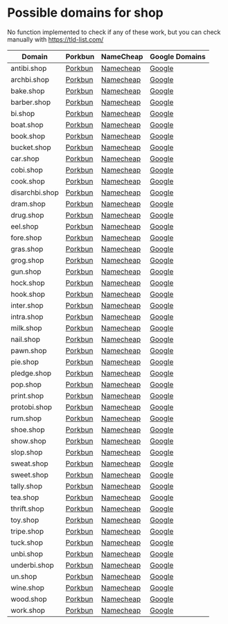 # Possible domains for shop

No function implemented to check if any of these work, but you can check manually with https://tld-list.com/

| Domain | Porkbun | NameCheap | Google Domains |
|---|---|---|---|
| antibi.shop | [Porkbun](https://porkbun.com/checkout/search?prb=e814663da1&tlds=&idnLanguage=&search=search&q=antibi.shop) | [Namecheap](https://www.namecheap.com/domains/registration/results/?domain=antibi.shop) | [Google](https://domains.google.com/registrar/search?searchTerm=antibi.shop) |
| archbi.shop | [Porkbun](https://porkbun.com/checkout/search?prb=e814663da1&tlds=&idnLanguage=&search=search&q=archbi.shop) | [Namecheap](https://www.namecheap.com/domains/registration/results/?domain=archbi.shop) | [Google](https://domains.google.com/registrar/search?searchTerm=archbi.shop) |
| bake.shop | [Porkbun](https://porkbun.com/checkout/search?prb=e814663da1&tlds=&idnLanguage=&search=search&q=bake.shop) | [Namecheap](https://www.namecheap.com/domains/registration/results/?domain=bake.shop) | [Google](https://domains.google.com/registrar/search?searchTerm=bake.shop) |
| barber.shop | [Porkbun](https://porkbun.com/checkout/search?prb=e814663da1&tlds=&idnLanguage=&search=search&q=barber.shop) | [Namecheap](https://www.namecheap.com/domains/registration/results/?domain=barber.shop) | [Google](https://domains.google.com/registrar/search?searchTerm=barber.shop) |
| bi.shop | [Porkbun](https://porkbun.com/checkout/search?prb=e814663da1&tlds=&idnLanguage=&search=search&q=bi.shop) | [Namecheap](https://www.namecheap.com/domains/registration/results/?domain=bi.shop) | [Google](https://domains.google.com/registrar/search?searchTerm=bi.shop) |
| boat.shop | [Porkbun](https://porkbun.com/checkout/search?prb=e814663da1&tlds=&idnLanguage=&search=search&q=boat.shop) | [Namecheap](https://www.namecheap.com/domains/registration/results/?domain=boat.shop) | [Google](https://domains.google.com/registrar/search?searchTerm=boat.shop) |
| book.shop | [Porkbun](https://porkbun.com/checkout/search?prb=e814663da1&tlds=&idnLanguage=&search=search&q=book.shop) | [Namecheap](https://www.namecheap.com/domains/registration/results/?domain=book.shop) | [Google](https://domains.google.com/registrar/search?searchTerm=book.shop) |
| bucket.shop | [Porkbun](https://porkbun.com/checkout/search?prb=e814663da1&tlds=&idnLanguage=&search=search&q=bucket.shop) | [Namecheap](https://www.namecheap.com/domains/registration/results/?domain=bucket.shop) | [Google](https://domains.google.com/registrar/search?searchTerm=bucket.shop) |
| car.shop | [Porkbun](https://porkbun.com/checkout/search?prb=e814663da1&tlds=&idnLanguage=&search=search&q=car.shop) | [Namecheap](https://www.namecheap.com/domains/registration/results/?domain=car.shop) | [Google](https://domains.google.com/registrar/search?searchTerm=car.shop) |
| cobi.shop | [Porkbun](https://porkbun.com/checkout/search?prb=e814663da1&tlds=&idnLanguage=&search=search&q=cobi.shop) | [Namecheap](https://www.namecheap.com/domains/registration/results/?domain=cobi.shop) | [Google](https://domains.google.com/registrar/search?searchTerm=cobi.shop) |
| cook.shop | [Porkbun](https://porkbun.com/checkout/search?prb=e814663da1&tlds=&idnLanguage=&search=search&q=cook.shop) | [Namecheap](https://www.namecheap.com/domains/registration/results/?domain=cook.shop) | [Google](https://domains.google.com/registrar/search?searchTerm=cook.shop) |
| disarchbi.shop | [Porkbun](https://porkbun.com/checkout/search?prb=e814663da1&tlds=&idnLanguage=&search=search&q=disarchbi.shop) | [Namecheap](https://www.namecheap.com/domains/registration/results/?domain=disarchbi.shop) | [Google](https://domains.google.com/registrar/search?searchTerm=disarchbi.shop) |
| dram.shop | [Porkbun](https://porkbun.com/checkout/search?prb=e814663da1&tlds=&idnLanguage=&search=search&q=dram.shop) | [Namecheap](https://www.namecheap.com/domains/registration/results/?domain=dram.shop) | [Google](https://domains.google.com/registrar/search?searchTerm=dram.shop) |
| drug.shop | [Porkbun](https://porkbun.com/checkout/search?prb=e814663da1&tlds=&idnLanguage=&search=search&q=drug.shop) | [Namecheap](https://www.namecheap.com/domains/registration/results/?domain=drug.shop) | [Google](https://domains.google.com/registrar/search?searchTerm=drug.shop) |
| eel.shop | [Porkbun](https://porkbun.com/checkout/search?prb=e814663da1&tlds=&idnLanguage=&search=search&q=eel.shop) | [Namecheap](https://www.namecheap.com/domains/registration/results/?domain=eel.shop) | [Google](https://domains.google.com/registrar/search?searchTerm=eel.shop) |
| fore.shop | [Porkbun](https://porkbun.com/checkout/search?prb=e814663da1&tlds=&idnLanguage=&search=search&q=fore.shop) | [Namecheap](https://www.namecheap.com/domains/registration/results/?domain=fore.shop) | [Google](https://domains.google.com/registrar/search?searchTerm=fore.shop) |
| gras.shop | [Porkbun](https://porkbun.com/checkout/search?prb=e814663da1&tlds=&idnLanguage=&search=search&q=gras.shop) | [Namecheap](https://www.namecheap.com/domains/registration/results/?domain=gras.shop) | [Google](https://domains.google.com/registrar/search?searchTerm=gras.shop) |
| grog.shop | [Porkbun](https://porkbun.com/checkout/search?prb=e814663da1&tlds=&idnLanguage=&search=search&q=grog.shop) | [Namecheap](https://www.namecheap.com/domains/registration/results/?domain=grog.shop) | [Google](https://domains.google.com/registrar/search?searchTerm=grog.shop) |
| gun.shop | [Porkbun](https://porkbun.com/checkout/search?prb=e814663da1&tlds=&idnLanguage=&search=search&q=gun.shop) | [Namecheap](https://www.namecheap.com/domains/registration/results/?domain=gun.shop) | [Google](https://domains.google.com/registrar/search?searchTerm=gun.shop) |
| hock.shop | [Porkbun](https://porkbun.com/checkout/search?prb=e814663da1&tlds=&idnLanguage=&search=search&q=hock.shop) | [Namecheap](https://www.namecheap.com/domains/registration/results/?domain=hock.shop) | [Google](https://domains.google.com/registrar/search?searchTerm=hock.shop) |
| hook.shop | [Porkbun](https://porkbun.com/checkout/search?prb=e814663da1&tlds=&idnLanguage=&search=search&q=hook.shop) | [Namecheap](https://www.namecheap.com/domains/registration/results/?domain=hook.shop) | [Google](https://domains.google.com/registrar/search?searchTerm=hook.shop) |
| inter.shop | [Porkbun](https://porkbun.com/checkout/search?prb=e814663da1&tlds=&idnLanguage=&search=search&q=inter.shop) | [Namecheap](https://www.namecheap.com/domains/registration/results/?domain=inter.shop) | [Google](https://domains.google.com/registrar/search?searchTerm=inter.shop) |
| intra.shop | [Porkbun](https://porkbun.com/checkout/search?prb=e814663da1&tlds=&idnLanguage=&search=search&q=intra.shop) | [Namecheap](https://www.namecheap.com/domains/registration/results/?domain=intra.shop) | [Google](https://domains.google.com/registrar/search?searchTerm=intra.shop) |
| milk.shop | [Porkbun](https://porkbun.com/checkout/search?prb=e814663da1&tlds=&idnLanguage=&search=search&q=milk.shop) | [Namecheap](https://www.namecheap.com/domains/registration/results/?domain=milk.shop) | [Google](https://domains.google.com/registrar/search?searchTerm=milk.shop) |
| nail.shop | [Porkbun](https://porkbun.com/checkout/search?prb=e814663da1&tlds=&idnLanguage=&search=search&q=nail.shop) | [Namecheap](https://www.namecheap.com/domains/registration/results/?domain=nail.shop) | [Google](https://domains.google.com/registrar/search?searchTerm=nail.shop) |
| pawn.shop | [Porkbun](https://porkbun.com/checkout/search?prb=e814663da1&tlds=&idnLanguage=&search=search&q=pawn.shop) | [Namecheap](https://www.namecheap.com/domains/registration/results/?domain=pawn.shop) | [Google](https://domains.google.com/registrar/search?searchTerm=pawn.shop) |
| pie.shop | [Porkbun](https://porkbun.com/checkout/search?prb=e814663da1&tlds=&idnLanguage=&search=search&q=pie.shop) | [Namecheap](https://www.namecheap.com/domains/registration/results/?domain=pie.shop) | [Google](https://domains.google.com/registrar/search?searchTerm=pie.shop) |
| pledge.shop | [Porkbun](https://porkbun.com/checkout/search?prb=e814663da1&tlds=&idnLanguage=&search=search&q=pledge.shop) | [Namecheap](https://www.namecheap.com/domains/registration/results/?domain=pledge.shop) | [Google](https://domains.google.com/registrar/search?searchTerm=pledge.shop) |
| pop.shop | [Porkbun](https://porkbun.com/checkout/search?prb=e814663da1&tlds=&idnLanguage=&search=search&q=pop.shop) | [Namecheap](https://www.namecheap.com/domains/registration/results/?domain=pop.shop) | [Google](https://domains.google.com/registrar/search?searchTerm=pop.shop) |
| print.shop | [Porkbun](https://porkbun.com/checkout/search?prb=e814663da1&tlds=&idnLanguage=&search=search&q=print.shop) | [Namecheap](https://www.namecheap.com/domains/registration/results/?domain=print.shop) | [Google](https://domains.google.com/registrar/search?searchTerm=print.shop) |
| protobi.shop | [Porkbun](https://porkbun.com/checkout/search?prb=e814663da1&tlds=&idnLanguage=&search=search&q=protobi.shop) | [Namecheap](https://www.namecheap.com/domains/registration/results/?domain=protobi.shop) | [Google](https://domains.google.com/registrar/search?searchTerm=protobi.shop) |
| rum.shop | [Porkbun](https://porkbun.com/checkout/search?prb=e814663da1&tlds=&idnLanguage=&search=search&q=rum.shop) | [Namecheap](https://www.namecheap.com/domains/registration/results/?domain=rum.shop) | [Google](https://domains.google.com/registrar/search?searchTerm=rum.shop) |
| shoe.shop | [Porkbun](https://porkbun.com/checkout/search?prb=e814663da1&tlds=&idnLanguage=&search=search&q=shoe.shop) | [Namecheap](https://www.namecheap.com/domains/registration/results/?domain=shoe.shop) | [Google](https://domains.google.com/registrar/search?searchTerm=shoe.shop) |
| show.shop | [Porkbun](https://porkbun.com/checkout/search?prb=e814663da1&tlds=&idnLanguage=&search=search&q=show.shop) | [Namecheap](https://www.namecheap.com/domains/registration/results/?domain=show.shop) | [Google](https://domains.google.com/registrar/search?searchTerm=show.shop) |
| slop.shop | [Porkbun](https://porkbun.com/checkout/search?prb=e814663da1&tlds=&idnLanguage=&search=search&q=slop.shop) | [Namecheap](https://www.namecheap.com/domains/registration/results/?domain=slop.shop) | [Google](https://domains.google.com/registrar/search?searchTerm=slop.shop) |
| sweat.shop | [Porkbun](https://porkbun.com/checkout/search?prb=e814663da1&tlds=&idnLanguage=&search=search&q=sweat.shop) | [Namecheap](https://www.namecheap.com/domains/registration/results/?domain=sweat.shop) | [Google](https://domains.google.com/registrar/search?searchTerm=sweat.shop) |
| sweet.shop | [Porkbun](https://porkbun.com/checkout/search?prb=e814663da1&tlds=&idnLanguage=&search=search&q=sweet.shop) | [Namecheap](https://www.namecheap.com/domains/registration/results/?domain=sweet.shop) | [Google](https://domains.google.com/registrar/search?searchTerm=sweet.shop) |
| tally.shop | [Porkbun](https://porkbun.com/checkout/search?prb=e814663da1&tlds=&idnLanguage=&search=search&q=tally.shop) | [Namecheap](https://www.namecheap.com/domains/registration/results/?domain=tally.shop) | [Google](https://domains.google.com/registrar/search?searchTerm=tally.shop) |
| tea.shop | [Porkbun](https://porkbun.com/checkout/search?prb=e814663da1&tlds=&idnLanguage=&search=search&q=tea.shop) | [Namecheap](https://www.namecheap.com/domains/registration/results/?domain=tea.shop) | [Google](https://domains.google.com/registrar/search?searchTerm=tea.shop) |
| thrift.shop | [Porkbun](https://porkbun.com/checkout/search?prb=e814663da1&tlds=&idnLanguage=&search=search&q=thrift.shop) | [Namecheap](https://www.namecheap.com/domains/registration/results/?domain=thrift.shop) | [Google](https://domains.google.com/registrar/search?searchTerm=thrift.shop) |
| toy.shop | [Porkbun](https://porkbun.com/checkout/search?prb=e814663da1&tlds=&idnLanguage=&search=search&q=toy.shop) | [Namecheap](https://www.namecheap.com/domains/registration/results/?domain=toy.shop) | [Google](https://domains.google.com/registrar/search?searchTerm=toy.shop) |
| tripe.shop | [Porkbun](https://porkbun.com/checkout/search?prb=e814663da1&tlds=&idnLanguage=&search=search&q=tripe.shop) | [Namecheap](https://www.namecheap.com/domains/registration/results/?domain=tripe.shop) | [Google](https://domains.google.com/registrar/search?searchTerm=tripe.shop) |
| tuck.shop | [Porkbun](https://porkbun.com/checkout/search?prb=e814663da1&tlds=&idnLanguage=&search=search&q=tuck.shop) | [Namecheap](https://www.namecheap.com/domains/registration/results/?domain=tuck.shop) | [Google](https://domains.google.com/registrar/search?searchTerm=tuck.shop) |
| unbi.shop | [Porkbun](https://porkbun.com/checkout/search?prb=e814663da1&tlds=&idnLanguage=&search=search&q=unbi.shop) | [Namecheap](https://www.namecheap.com/domains/registration/results/?domain=unbi.shop) | [Google](https://domains.google.com/registrar/search?searchTerm=unbi.shop) |
| underbi.shop | [Porkbun](https://porkbun.com/checkout/search?prb=e814663da1&tlds=&idnLanguage=&search=search&q=underbi.shop) | [Namecheap](https://www.namecheap.com/domains/registration/results/?domain=underbi.shop) | [Google](https://domains.google.com/registrar/search?searchTerm=underbi.shop) |
| un.shop | [Porkbun](https://porkbun.com/checkout/search?prb=e814663da1&tlds=&idnLanguage=&search=search&q=un.shop) | [Namecheap](https://www.namecheap.com/domains/registration/results/?domain=un.shop) | [Google](https://domains.google.com/registrar/search?searchTerm=un.shop) |
| wine.shop | [Porkbun](https://porkbun.com/checkout/search?prb=e814663da1&tlds=&idnLanguage=&search=search&q=wine.shop) | [Namecheap](https://www.namecheap.com/domains/registration/results/?domain=wine.shop) | [Google](https://domains.google.com/registrar/search?searchTerm=wine.shop) |
| wood.shop | [Porkbun](https://porkbun.com/checkout/search?prb=e814663da1&tlds=&idnLanguage=&search=search&q=wood.shop) | [Namecheap](https://www.namecheap.com/domains/registration/results/?domain=wood.shop) | [Google](https://domains.google.com/registrar/search?searchTerm=wood.shop) |
| work.shop | [Porkbun](https://porkbun.com/checkout/search?prb=e814663da1&tlds=&idnLanguage=&search=search&q=work.shop) | [Namecheap](https://www.namecheap.com/domains/registration/results/?domain=work.shop) | [Google](https://domains.google.com/registrar/search?searchTerm=work.shop) |
